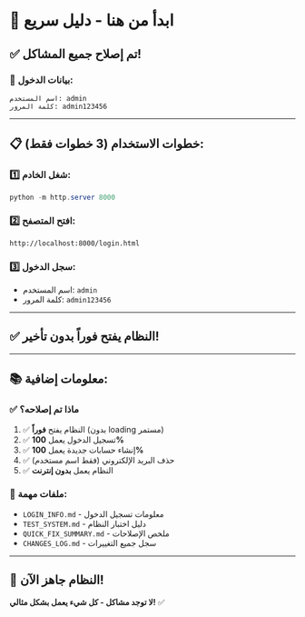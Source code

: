 # 🚀 ابدأ من هنا - دليل سريع

## ✅ تم إصلاح جميع المشاكل!

### 🎯 بيانات الدخول:
```
اسم المستخدم: admin
كلمة المرور: admin123456
```

---

## 📋 خطوات الاستخدام (3 خطوات فقط):

### 1️⃣ شغل الخادم:
```powershell
python -m http.server 8000
```

### 2️⃣ افتح المتصفح:
```
http://localhost:8000/login.html
```

### 3️⃣ سجل الدخول:
- اسم المستخدم: `admin`
- كلمة المرور: `admin123456`

---

## ✅ **النظام يفتح فوراً بدون تأخير!**

---

## 📚 معلومات إضافية:

### ✅ ماذا تم إصلاحه؟
1. ✅ النظام يفتح **فوراً** (بدون loading مستمر)
2. ✅ تسجيل الدخول يعمل **100%**
3. ✅ إنشاء حسابات جديدة يعمل **100%**
4. ✅ حذف البريد الإلكتروني (فقط اسم مستخدم)
5. ✅ النظام يعمل **بدون إنترنت**

### 📁 ملفات مهمة:
- `LOGIN_INFO.md` - معلومات تسجيل الدخول
- `TEST_SYSTEM.md` - دليل اختبار النظام
- `QUICK_FIX_SUMMARY.md` - ملخص الإصلاحات
- `CHANGES_LOG.md` - سجل جميع التغييرات

---

## 🎉 النظام جاهز الآن!

**لا توجد مشاكل - كل شيء يعمل بشكل مثالي!** ✅

